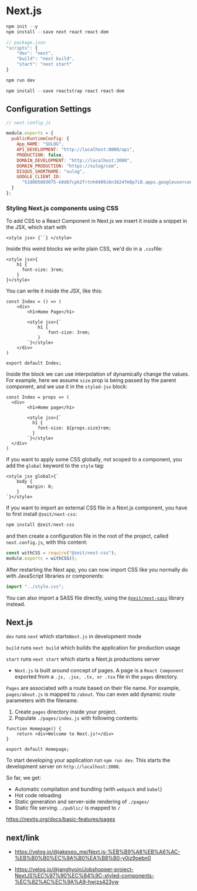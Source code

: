 # Next.js

```javascript
npm init --y
npm install --save next react react-dom

// package.json
"scripts": {
    "dev": "next",
    "build": "next build",
    "start": "next start"
}

npm run dev

npm install --save reactstrap react react-dom
```

## Configuration Settings

```javascript
// next.config.js

module.exports = {
  publicRuntimeConfig: {
    App_NAME: "SULOG",
    API_DEVELOPMENT: "http://localhost:8000/api",
    PRODUCTION: false,
    DOMAIN_DEVELOPMENT: "http://localhost:3000",
    DOMAIN_PRODUCTION: "https://sulog/com",
    DISQUS_SHORTNAME: "sulog",
    GOOGLE_CLIENT_ID:
      "518805803075-k0d67cpk2frtnh0409i6n3624fm8p7i8.apps.googleusercontent.com"
  }
};
```

### Styling Next.js components using CSS

To add CSS to a React Component in Next.js we insert it inside a snippet in the JSX, which start with

```react
<style jsx> {``} </style>
```

Inside this weird blocks we write plain CSS, we'd do in a `.css`file:

```react
<style jsx>{
	h1 {
      font-size: 3rem;
    }
}</style>
```

You can write it inside the JSX, like this:

```react
const Index = () => (
	<div>
    	<h1>Home Page</h1>

        <style jsx>{`
        	h1 {
                font-size: 3rem;
            }
        `}</style>
    </div>
)

export default Index;
```

Inside the block we can use interpolation of dynamically change the values. For example, here we assume `size` prop is being passed by the parent component, and we use it in the `styled-jsx` block:

```react
const Index = props => (
  <div>
		<h1>Home page</h1>

		<style jsx>{`
		  h1 {
		    font-size: ${props.size}rem;
		  }
		`}</style>
  </div>
)
```

If you want to apply some CSS globally, not scoped to a component, you add the `global` keyword to the `style` tag:

```react
<style jsx global>{`
	body {
		margin: 0;
	}
`}</style>
```

If you want to import an external CSS file in a Next.js component, you have to first install `@zeit/next-css`:

```javascript
npm install @zeit/next-css
```

and then create a configuration file in the root of the project, called `next.config.js`, with this content:

```javascript
const withCSS = require("@zeit/next-css");
module.exports = withCSS();
```

After restarting the Next app, you can now import CSS like you normally do with JavaScript libraries or components:

```javascript
import "../style.css";
```

You can also import a SASS file directly, using the [`@zeit/next-sass`](https://github.com/zeit/next-plugins/tree/master/packages/next-sass) library instead.

## Next.js

`dev` runs `next` which starts`Next.js` in development mode

`build` runs `next build` which builds the application for production usage

`start` runs `next start` which starts a Next.js productions server

- `Next.js` is built around concept of pages. A page is a `React Component` exported from a `.js, .jsx, .tx, or .tsx` file in the `pages` directory.

  [React]: https://reactjs.org/docs/components-and-props.html "React"

`Pages` are associated with a route based on their file name. For example, `pages/about.js` is mapped to `/about`. You can even add dynamic route parameters with the filename.

1. Create `pages` directory inside your project.
2. Populate `./pages/index.js` with following contents:

```react
function Homepage() {
    return <div>Welcome to Next.js!</div>
}

export default Homepage;
```

To start developing your application run `npm run dev`. This starts the development server on `http://localhost:3000`.

So far, we get:

- Automatic compilation and bundling (with `webpack` and `babel`)
- Hot code reloading
- Static generation and server-side rendering of `./pages/`
- Static file serving. `./public/` is mapped to `/`

https://nextjs.org/docs/basic-features/pages

## next/link

- https://velog.io/@jakeseo_me/Next.js-%EB%B9%A8%EB%A6%AC-%EB%B0%B0%EC%9A%B0%EA%B8%B0-y0jz9oebn0

- https://velog.io/@janghyoin/Jobshopper-project-NextJS%EC%97%90%EC%84%9C-styled-components-%EC%82%AC%EC%9A%A9-hwjzs423yw
